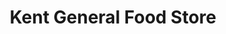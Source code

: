 ---
title: "Kent General Food Store"
url: /gillingham/kent-general-food-store/
shop: convenience
---
